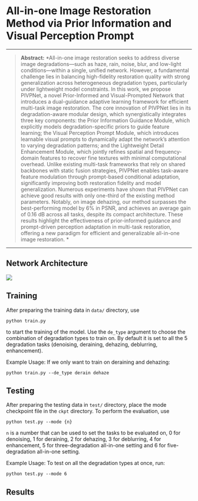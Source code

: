 # All-in-one Image Restoration Method via Prior Information and Visual Perception Prompt

<hr />

> **Abstract:** *All-in-one image restoration seeks to address diverse image degradations—such as haze, rain, noise, blur, and low-light conditions—within a single, unified network. However, a fundamental challenge lies in balancing high-fidelity restoration quality with strong generalization across heterogeneous degradation types, particularly under lightweight model constraints. In this work, we propose PIVPNet, a novel Prior-Informed and Visual-Prompted Network that introduces a dual-guidance adaptive learning framework for efficient multi-task image restoration. The core innovation of PIVPNet lies in its degradation-aware modular design, which synergistically integrates three key components: the Prior Information Guidance Module, which explicitly models degradation-specific priors to guide feature learning;  the Visual Perception Prompt Module, which introduces learnable visual prompts to dynamically adapt the network’s attention to varying degradation patterns; and the Lightweight Detail Enhancement Module, which jointly refines spatial and frequency-domain features to recover fine textures with minimal computational overhead. Unlike existing multi-task frameworks that rely on shared backbones with static fusion strategies, PIVPNet enables task-aware feature modulation through prompt-based conditional adaptation, significantly improving both restoration fidelity and model generalization. Numerous experiments have shown that PIVPNet can achieve good results with only one-third of the existing method parameters. Notably, on image dehazing, our method surpasses the best-performing model by 6\% in PSNR, and achieves an average gain of 0.16 dB across all tasks, despite its compact architecture. These results highlight the effectiveness of prior-informed guidance and prompt-driven perception adaptation in multi-task restoration, offering a new paradigm for efficient and generalizable all-in-one image restoration. * 
<hr />

## Network Architecture
<img src = "PIVPNet.jpg"> 

## Training

After preparing the training data in ```data/``` directory, use 
```
python train.py
```
to start the training of the model. Use the ```de_type``` argument to choose the combination of degradation types to train on. By default it is set to all the 5 degradation tasks (denoising, deraining, dehazing, deblurring, enhancement).

Example Usage: If we only want to train on deraining and dehazing:
```
python train.py --de_type derain dehaze
```

## Testing

After preparing the testing data in ```test/``` directory, place the mode checkpoint file in the ```ckpt``` directory. To perform the evaluation, use
```
python test.py --mode {n}
```
```n``` is a number that can be used to set the tasks to be evaluated on, 0 for denoising, 1 for deraining, 2 for dehazing, 3 for deblurring, 4 for enhancement, 5 for three-degradation all-in-one setting and 6 for five-degradation all-in-one setting.

Example Usage: To test on all the degradation types at once, run:

```
python test.py --mode 6
```
<!-- 
## Demo
To obtain visual results from the model ```demo.py``` can be used. After placing the saved model file in ```ckpt``` directory, run:
```
python demo.py --test_path {path_to_degraded_images} --output_path {save_images_here}
```
Example usage to run inference on a directory of images:
```
python demo.py --test_path './test/demo/' --output_path './output/demo/'
```
Example usage to run inference on an image directly:
```
python demo.py --test_path './test/demo/image.png' --output_path './output/demo/'
```
To use tiling option while running ```demo.py``` set ```--tile``` option to ```True```. The Tile size and Tile overlap parameters can be adjusted using ```--tile_size``` and ```--tile_overlap``` options respectively. -->

## Results
